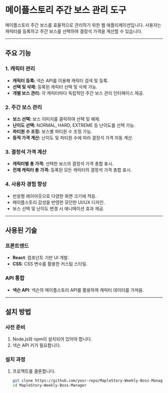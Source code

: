 # 메이플스토리 주간 보스 관리 도구

메이플스토리 주간 보스를 효율적으로 관리하기 위한 웹 애플리케이션입니다. 사용자는 캐릭터를 등록하고 주간 보스를 선택하여 결정석 가격을 계산할 수 있습니다.

---

## 주요 기능

### 1. 캐릭터 관리
- **캐릭터 등록:** 넥슨 API를 이용해 캐릭터 검색 및 등록.
- **선택 및 삭제:** 등록된 캐릭터 선택 및 삭제 가능.
- **개별 보스 관리:** 각 캐릭터마다 독립적인 주간 보스 관리 인터페이스 제공.

### 2. 주간 보스 관리
- **보스 선택:** 보스 이미지를 클릭하여 선택 및 해제.
- **난이도 선택:** NORMAL, HARD, EXTREME 등 난이도를 선택 가능.
- **파티원 수 조정:** 보스별 파티원 수 조정 가능.
- **동적 가격 계산:** 난이도 및 파티원 수에 따라 결정석 가격 자동 계산.

### 3. 결정석 가격 계산
- **캐릭터별 총 가격:** 선택한 보스의 결정석 가격 총합 표시.
- **전체 캐릭터 총 가격:** 등록된 모든 캐릭터의 결정석 가격 총합 표시.

### 4. 사용자 경험 향상
- 반응형 레이아웃으로 다양한 화면 크기에 적응.
- 메이플스토리 감성을 반영한 모던한 UI/UX 디자인.
- 보스 선택 및 난이도 변경 시 애니메이션 효과 제공.

---

## 사용된 기술

### 프론트엔드
- **React**: 컴포넌트 기반 UI 개발.
- **CSS**: CSS 변수를 활용한 커스텀 스타일.

### API 통합
- **넥슨 API**: 넥슨의 메이플스토리 API를 활용하여 캐릭터 데이터를 가져옴.

---

## 설치 방법

### 사전 준비
1. Node.js와 npm이 설치되어 있어야 합니다.
2. 넥슨 API 키가 필요합니다.

### 설치 과정
1. 프로젝트를 클론합니다.
   ```bash
   git clone https://github.com/your-repo/MapleStory-Weekly-Boss-Manager.git
   cd MapleStory-Weekly-Boss-Manager
